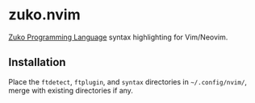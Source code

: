 # zuko.nvim

[Zuko Programming Language](https://github.com/shehryar49/zuko)
syntax highlighting for Vim/Neovim.

## Installation

Place the `ftdetect`, `ftplugin`, and `syntax` directories in 
`~/.config/nvim/`, merge with existing directories if any.
